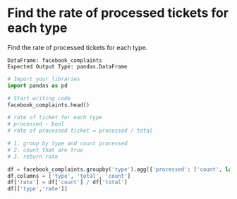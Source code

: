 # Find the rate of processed tickets for each type

Find the rate of processed tickets for each type.

```
DataFrame: facebook_complaints
Expected Output Type: pandas.DataFrame
```

```python
# Import your libraries
import pandas as pd

# Start writing code
facebook_complaints.head()

# rate of ticket for each type
# processed - bool
# rate of processed ticket = processed / total

# 1. group by type and count processed
# 2. count that are true
# 3. return rate

df = facebook_complaints.groupby('type').agg({'processed': ['count', lambda x:x[x == True].count()]}).reset_index()
df.columns = ['type', 'total', 'count']
df['rate'] = df['count'] / df['total']
df[['type','rate']]
```